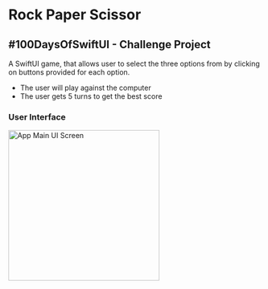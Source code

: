 # Rock Paper Scissor

## #100DaysOfSwiftUI - Challenge Project

A SwiftUI game, that allows user to select the three options from by clicking on buttons provided for each option.

- The user will play against the computer 
- The user gets 5 turns to get the best score

### User Interface 

<img src="https://user-images.githubusercontent.com/53966999/202570652-92dbca1e-f8ff-48eb-8110-45e567fff9c3.png" alt="App Main UI Screen" width="300" />
